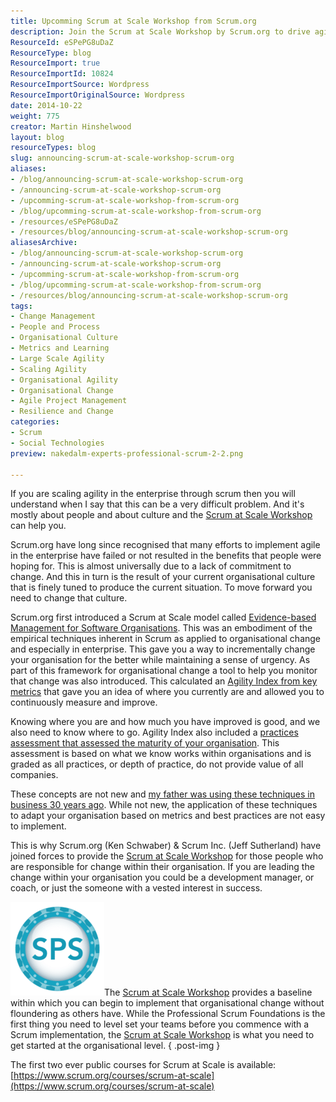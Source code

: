 ```yaml
---
title: Upcomming Scrum at Scale Workshop from Scrum.org
description: Join the Scrum at Scale Workshop by Scrum.org to drive agile transformation in your organization. Learn to implement effective change and improve culture!
ResourceId: eSPePG8uDaZ
ResourceType: blog
ResourceImport: true
ResourceImportId: 10824
ResourceImportSource: Wordpress
ResourceImportOriginalSource: Wordpress
date: 2014-10-22
weight: 775
creator: Martin Hinshelwood
layout: blog
resourceTypes: blog
slug: announcing-scrum-at-scale-workshop-scrum-org
aliases:
- /blog/announcing-scrum-at-scale-workshop-scrum-org
- /announcing-scrum-at-scale-workshop-scrum-org
- /upcomming-scrum-at-scale-workshop-from-scrum-org
- /blog/upcomming-scrum-at-scale-workshop-from-scrum-org
- /resources/eSPePG8uDaZ
- /resources/blog/announcing-scrum-at-scale-workshop-scrum-org
aliasesArchive:
- /blog/announcing-scrum-at-scale-workshop-scrum-org
- /announcing-scrum-at-scale-workshop-scrum-org
- /upcomming-scrum-at-scale-workshop-from-scrum-org
- /blog/upcomming-scrum-at-scale-workshop-from-scrum-org
- /resources/blog/announcing-scrum-at-scale-workshop-scrum-org
tags:
- Change Management
- People and Process
- Organisational Culture
- Metrics and Learning
- Large Scale Agility
- Scaling Agility
- Organisational Agility
- Organisational Change
- Agile Project Management
- Resilience and Change
categories:
- Scrum
- Social Technologies
preview: nakedalm-experts-professional-scrum-2-2.png

---
```

If you are scaling agility in the enterprise through scrum then you will understand when I say that this can be a very difficult problem. And it's mostly about people and about culture and the [Scrum at Scale Workshop](http://nkdagility.com/training/courses/scrum-at-scale-workshop/) can help you.

Scrum.org have long since recognised that many efforts to implement agile in the enterprise have failed or not resulted in the benefits that people were hoping for. This is almost universally due to a lack of commitment to change. And this in turn is the result of your current organisational culture that is finely tuned to produce the current situation. To move forward you need to change that culture.

Scrum.org first introduced a Scrum at Scale model called [Evidence-based Management for Software Organisations](http://nkdagility.com/experts/evidence-based-management-for-software-organisations/). This was an embodiment of the empirical techniques inherent in Scrum as applied to organisational change and especially in enterprise. This gave you a way to incrementally change your organisation for the better while maintaining a sense of urgency. As part of this framework for organisational change a tool to help you monitor that change was also introduced. This calculated an [Agility Index from key metrics](http://nkdagility.com/evidence-based-management-gathering-metrics/) that gave you an idea of where you currently are and allowed you to continuously measure and improve.

Knowing where you are and how much you have improved is good, and we also need to know where to go. Agility Index also included a [practices assessment that assessed the maturity of your organisation](http://nkdagility.com/metrics-that-matter-with-evidence-based-management/). This assessment is based on what we know works within organisations and is graded as all practices, or depth of practice, do not provide value of all companies.

These concepts are not new and [my father was using these techniques in business 30 years ago](http://nkdagility.com/what-my-father-taught-me-about-agility-path-34-years-before-it-was-invented/). While not new, the application of these techniques to adapt your organisation based on metrics and best practices are not easy to implement.

This is why Scrum.org (Ken Schwaber) & Scrum Inc. (Jeff Sutherland) have joined forces to provide the [Scrum at Scale Workshop](http://nkdagility.com/training/courses/scrum-at-scale-workshop/) for those people who are responsible for change within their organisation. If you are leading the change within your organisation you could be a development manager, or coach, or just the someone with a vested interest in success.

![Scrum at Scale Workshop ](images/enterpriseandscrum-light-150x150-1-1.png)The [Scrum at Scale Workshop](http://nkdagility.com/training/courses/scrum-at-scale-workshop/) provides a baseline within which you can begin to implement that organisational change without floundering as others have. While the Professional Scrum Foundations is the first thing you need to level set your teams before you commence with a Scrum implementation, the [Scrum at Scale Workshop](http://nkdagility.com/training/courses/scrum-at-scale-workshop/) is what you need to get started at the organisational level.
{ .post-img }

The first two ever public courses for Scrum at Scale is available: [https://www.scrum.org/courses/scrum-at-scale](https://www.scrum.org/courses/scrum-at-scale)
